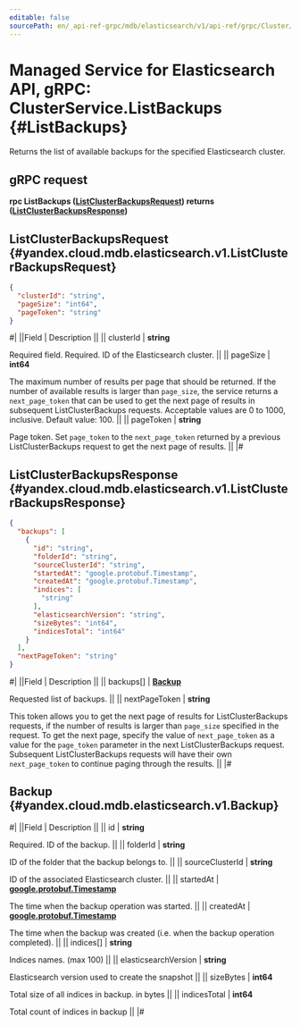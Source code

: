```yaml
---
editable: false
sourcePath: en/_api-ref-grpc/mdb/elasticsearch/v1/api-ref/grpc/Cluster/listBackups.md
---
```


# Managed Service for Elasticsearch API, gRPC: ClusterService.ListBackups {#ListBackups}

Returns the list of available backups for the specified Elasticsearch cluster.

## gRPC request

**rpc ListBackups ([ListClusterBackupsRequest](#yandex.cloud.mdb.elasticsearch.v1.ListClusterBackupsRequest)) returns ([ListClusterBackupsResponse](#yandex.cloud.mdb.elasticsearch.v1.ListClusterBackupsResponse))**

## ListClusterBackupsRequest {#yandex.cloud.mdb.elasticsearch.v1.ListClusterBackupsRequest}

```json
{
  "clusterId": "string",
  "pageSize": "int64",
  "pageToken": "string"
}
```

#|
||Field | Description ||
|| clusterId | **string**

Required field. Required. ID of the Elasticsearch cluster. ||
|| pageSize | **int64**

The maximum number of results per page that should be returned. If the number of available
results is larger than `page_size`, the service returns a `next_page_token` that can be used
to get the next page of results in subsequent ListClusterBackups requests.
Acceptable values are 0 to 1000, inclusive. Default value: 100. ||
|| pageToken | **string**

Page token. Set `page_token` to the `next_page_token` returned by a previous ListClusterBackups
request to get the next page of results. ||
|#

## ListClusterBackupsResponse {#yandex.cloud.mdb.elasticsearch.v1.ListClusterBackupsResponse}

```json
{
  "backups": [
    {
      "id": "string",
      "folderId": "string",
      "sourceClusterId": "string",
      "startedAt": "google.protobuf.Timestamp",
      "createdAt": "google.protobuf.Timestamp",
      "indices": [
        "string"
      ],
      "elasticsearchVersion": "string",
      "sizeBytes": "int64",
      "indicesTotal": "int64"
    }
  ],
  "nextPageToken": "string"
}
```

#|
||Field | Description ||
|| backups[] | **[Backup](#yandex.cloud.mdb.elasticsearch.v1.Backup)**

Requested list of backups. ||
|| nextPageToken | **string**

This token allows you to get the next page of results for ListClusterBackups requests,
if the number of results is larger than `page_size` specified in the request.
To get the next page, specify the value of `next_page_token` as a value for
the `page_token` parameter in the next ListClusterBackups request. Subsequent ListClusterBackups
requests will have their own `next_page_token` to continue paging through the results. ||
|#

## Backup {#yandex.cloud.mdb.elasticsearch.v1.Backup}

#|
||Field | Description ||
|| id | **string**

Required. ID of the backup. ||
|| folderId | **string**

ID of the folder that the backup belongs to. ||
|| sourceClusterId | **string**

ID of the associated Elasticsearch cluster. ||
|| startedAt | **[google.protobuf.Timestamp](https://developers.google.com/protocol-buffers/docs/reference/google.protobuf#timestamp)**

The time when the backup operation was started. ||
|| createdAt | **[google.protobuf.Timestamp](https://developers.google.com/protocol-buffers/docs/reference/google.protobuf#timestamp)**

The time when the backup was created (i.e. when the backup operation completed). ||
|| indices[] | **string**

Indices names. (max 100) ||
|| elasticsearchVersion | **string**

Elasticsearch version used to create the snapshot ||
|| sizeBytes | **int64**

Total size of all indices in backup. in bytes ||
|| indicesTotal | **int64**

Total count of indices in backup ||
|#